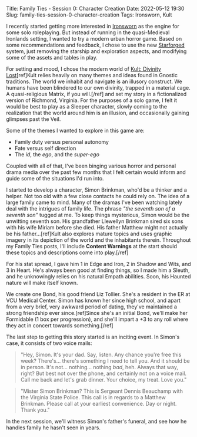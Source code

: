 Title: Family Ties - Session 0: Character Creation
Date: 2022-05-12 19:30
Slug: family-ties-session-0-character-creation
Tags: Ironsworn, Kult

I recently started getting more interested in [Ironsworn](https://ironswornrpg.com) as the engine for some solo roleplaying. But instead of running in the quasi-Medieval Ironlands setting, I wanted to try a modern urban horror game. Based on some recommendations and feedback, I chose to use the new [Starforged](https://www.ironswornrpg.com/product-ironsworn-starforged) system, just removing the starship and exploration aspects, and modifying some of the assets and tables in play.

For setting and mood, I chose the modern world of [Kult: Divinity Lost](https://kultdivinitylost.com)[ref]Kult relies heavily on many themes and ideas found in Gnostic traditions. The world we inhabit and navigate is an illusory construct. We humans have been blindered to our own divinity, trapped in a material cage. A quasi-religious Matrix, if you will.[/ref] and set my story in a fictionalized version of Richmond, Virginia. For the purposes of a solo game, I felt it would be best to play as a Sleeper character, slowly coming to the realization that the world around him is an illusion, and occasionally gaining glimpses past the Veil.

Some of the themes I wanted to explore in this game are:

  * Family duty versus personal autonomy
  * Fate versus self direction
  * The _id_, the _ego_, and the _super-ego_ 

Coupled with all of that, I've been binging various horror and personal drama media over the past few months that I felt certain would inform and guide some of the situations I'd run into.

I started to develop a character, Simon Brinkman, who'd be a thinker and a helper. Not too old with a few close contacts he could rely on. The idea of a large family came to mind. Many of the dramas I've been watching lately deal with the intrigues of family life. The phrase _"the seventh son of a seventh son"_ tugged at me. To keep things mysterious, Simon would be the unwitting seventh son. His grandfather Llewellyn Brinkman sired six sons with his wife Miriam before she died. His father Matthew might not actually be his father…[ref]Kult also explores mature topics and uses graphic imagery in its depiction of the world and the inhabitants therein. Throughout my Family Ties posts, I'll include **Content Warnings** at the start should these topics and descriptions come into play.[/ref]

For his stat spread, I gave him 1 in Edge and Iron, 2 in Shadow and Wits, and 3 in Heart. He's always been good at finding things, so I made him a Sleuth, and he unknowingly relies on his natural Empath abilities. Soon, his Haunted nature will make itself known.

We create one Bond, his good friend Liz Tollier. She's a resident in the ER at VCU Medical Center. Simon has known her since high school, and apart from a very brief, very awkward period of dating, they've maintained a strong friendship ever since.[ref]Since she's an initial Bond, we'll make her Formidable (1 box per progression), and she'll impart a +3 to any roll where they act in concert towards something.[/ref]

The last step to getting this story started is an inciting event. In Simon's case, it consists of two voice mails:

> "Hey, Simon. It's your dad. Say, listen. Any chance you're free this week? There's… there's something I need to tell you. And it should be in person. It's not… nothing… nothing _bad_, heh. Always that way, right? But best not over the phone, and certainly not on a voice mail. Call me back and let's grab dinner. Your choice, my treat. Love you."

> "Mister Simon Brinkman? This is Sergeant Dennis Beauchamp with the Virginia State Police. This call is in regards to a Matthew Brinkman. Please call at your earliest convenience. Day or night. Thank you."

In the next session, we'll witness Simon's father's funeral, and see how he handles family he hasn't seen in years.